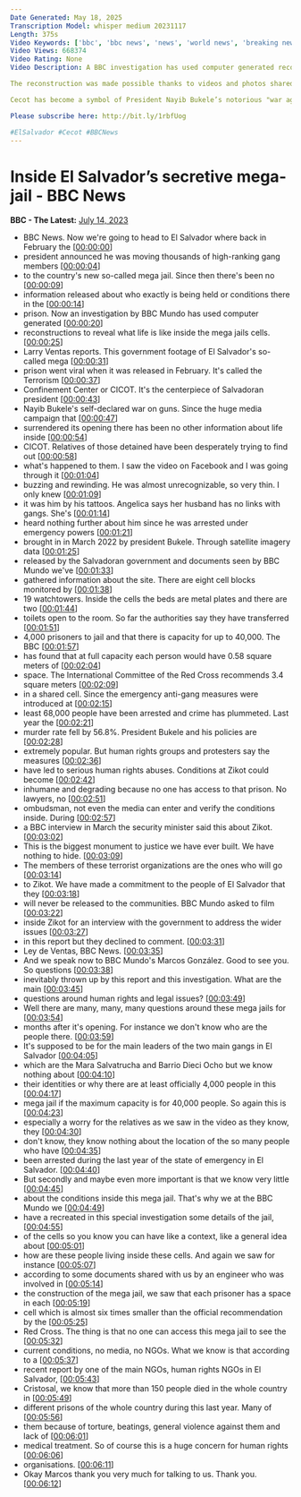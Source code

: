 ```yaml
---
Date Generated: May 18, 2025
Transcription Model: whisper medium 20231117
Length: 375s
Video Keywords: ['bbc', 'bbc news', 'news', 'world news', 'breaking news', 'us news', 'world']
Video Views: 668374
Video Rating: None
Video Description: A BBC investigation has used computer generated reconstructions to reveal what life is like inside Cecot, El Salvador’s so-called ‘mega-jail’. 

The reconstruction was made possible thanks to videos and photos shared by the government, and media outlets who were given access to the prison before it opened.

Cecot has become a symbol of President Nayib Bukele’s notorious "war against gangs", which the country’s ministry of security says has resulted in the detention of at least 68,000 people since the campaign began in March 2022.

Please subscribe here: http://bit.ly/1rbfUog

#ElSalvador #Cecot #BBCNews
---
```


# Inside El Salvador’s secretive mega-jail - BBC News
**BBC - The Latest:** [July 14, 2023](https://www.youtube.com/watch?v=PLWQO-RpHxw)
*  BBC News. Now we're going to head to El Salvador where back in February the [[00:00:00](https://www.youtube.com/watch?v=PLWQO-RpHxw&t=0.0s)]
*  president announced he was moving thousands of high-ranking gang members [[00:00:04](https://www.youtube.com/watch?v=PLWQO-RpHxw&t=4.68s)]
*  to the country's new so-called mega jail. Since then there's been no [[00:00:09](https://www.youtube.com/watch?v=PLWQO-RpHxw&t=9.68s)]
*  information released about who exactly is being held or conditions there in the [[00:00:14](https://www.youtube.com/watch?v=PLWQO-RpHxw&t=14.36s)]
*  prison. Now an investigation by BBC Mundo has used computer generated [[00:00:20](https://www.youtube.com/watch?v=PLWQO-RpHxw&t=20.04s)]
*  reconstructions to reveal what life is like inside the mega jails cells. [[00:00:25](https://www.youtube.com/watch?v=PLWQO-RpHxw&t=25.36s)]
*  Larry Ventas reports. This government footage of El Salvador's so-called mega [[00:00:31](https://www.youtube.com/watch?v=PLWQO-RpHxw&t=31.6s)]
*  prison went viral when it was released in February. It's called the Terrorism [[00:00:37](https://www.youtube.com/watch?v=PLWQO-RpHxw&t=37.4s)]
*  Confinement Center or CICOT. It's the centerpiece of Salvadoran president [[00:00:43](https://www.youtube.com/watch?v=PLWQO-RpHxw&t=43.120000000000005s)]
*  Nayib Bukele's self-declared war on guns. Since the huge media campaign that [[00:00:47](https://www.youtube.com/watch?v=PLWQO-RpHxw&t=47.8s)]
*  surrendered its opening there has been no other information about life inside [[00:00:54](https://www.youtube.com/watch?v=PLWQO-RpHxw&t=54.16s)]
*  CICOT. Relatives of those detained have been desperately trying to find out [[00:00:58](https://www.youtube.com/watch?v=PLWQO-RpHxw&t=58.4s)]
*  what's happened to them. I saw the video on Facebook and I was going through it [[00:01:04](https://www.youtube.com/watch?v=PLWQO-RpHxw&t=64.2s)]
*  buzzing and rewinding. He was almost unrecognizable, so very thin. I only knew [[00:01:09](https://www.youtube.com/watch?v=PLWQO-RpHxw&t=69.8s)]
*  it was him by his tattoos. Angelica says her husband has no links with gangs. She's [[00:01:14](https://www.youtube.com/watch?v=PLWQO-RpHxw&t=74.64s)]
*  heard nothing further about him since he was arrested under emergency powers [[00:01:21](https://www.youtube.com/watch?v=PLWQO-RpHxw&t=81.4s)]
*  brought in in March 2022 by president Bukele. Through satellite imagery data [[00:01:25](https://www.youtube.com/watch?v=PLWQO-RpHxw&t=85.60000000000001s)]
*  released by the Salvadoran government and documents seen by BBC Mundo we've [[00:01:33](https://www.youtube.com/watch?v=PLWQO-RpHxw&t=93.36000000000001s)]
*  gathered information about the site. There are eight cell blocks monitored by [[00:01:38](https://www.youtube.com/watch?v=PLWQO-RpHxw&t=98.24000000000001s)]
*  19 watchtowers. Inside the cells the beds are metal plates and there are two [[00:01:44](https://www.youtube.com/watch?v=PLWQO-RpHxw&t=104.42s)]
*  toilets open to the room. So far the authorities say they have transferred [[00:01:51](https://www.youtube.com/watch?v=PLWQO-RpHxw&t=111.28s)]
*  4,000 prisoners to jail and that there is capacity for up to 40,000. The BBC [[00:01:57](https://www.youtube.com/watch?v=PLWQO-RpHxw&t=117.36s)]
*  has found that at full capacity each person would have 0.58 square meters of [[00:02:04](https://www.youtube.com/watch?v=PLWQO-RpHxw&t=124.36s)]
*  space. The International Committee of the Red Cross recommends 3.4 square meters [[00:02:09](https://www.youtube.com/watch?v=PLWQO-RpHxw&t=129.92000000000002s)]
*  in a shared cell. Since the emergency anti-gang measures were introduced at [[00:02:15](https://www.youtube.com/watch?v=PLWQO-RpHxw&t=135.48s)]
*  least 68,000 people have been arrested and crime has plummeted. Last year the [[00:02:21](https://www.youtube.com/watch?v=PLWQO-RpHxw&t=141.16s)]
*  murder rate fell by 56.8%. President Bukele and his policies are [[00:02:28](https://www.youtube.com/watch?v=PLWQO-RpHxw&t=148.72s)]
*  extremely popular. But human rights groups and protesters say the measures [[00:02:36](https://www.youtube.com/watch?v=PLWQO-RpHxw&t=156.48s)]
*  have led to serious human rights abuses. Conditions at Zikot could become [[00:02:42](https://www.youtube.com/watch?v=PLWQO-RpHxw&t=162.48s)]
*  inhumane and degrading because no one has access to that prison. No lawyers, no [[00:02:51](https://www.youtube.com/watch?v=PLWQO-RpHxw&t=171.44s)]
*  ombudsman, not even the media can enter and verify the conditions inside. During [[00:02:57](https://www.youtube.com/watch?v=PLWQO-RpHxw&t=177.23999999999998s)]
*  a BBC interview in March the security minister said this about Zikot. [[00:03:02](https://www.youtube.com/watch?v=PLWQO-RpHxw&t=182.88s)]
*  This is the biggest monument to justice we have ever built. We have nothing to hide. [[00:03:09](https://www.youtube.com/watch?v=PLWQO-RpHxw&t=189.52s)]
*  The members of these terrorist organizations are the ones who will go [[00:03:14](https://www.youtube.com/watch?v=PLWQO-RpHxw&t=194.16s)]
*  to Zikot. We have made a commitment to the people of El Salvador that they [[00:03:18](https://www.youtube.com/watch?v=PLWQO-RpHxw&t=198.32000000000002s)]
*  will never be released to the communities. BBC Mundo asked to film [[00:03:22](https://www.youtube.com/watch?v=PLWQO-RpHxw&t=202.36s)]
*  inside Zikot for an interview with the government to address the wider issues [[00:03:27](https://www.youtube.com/watch?v=PLWQO-RpHxw&t=207.32000000000002s)]
*  in this report but they declined to comment. [[00:03:31](https://www.youtube.com/watch?v=PLWQO-RpHxw&t=211.60000000000002s)]
*  Ley de Ventas, BBC News. [[00:03:35](https://www.youtube.com/watch?v=PLWQO-RpHxw&t=215.24s)]
*  And we speak now to BBC Mundo's Marcos González. Good to see you. So questions [[00:03:38](https://www.youtube.com/watch?v=PLWQO-RpHxw&t=218.84s)]
*  inevitably thrown up by this report and this investigation. What are the main [[00:03:45](https://www.youtube.com/watch?v=PLWQO-RpHxw&t=225.04s)]
*  questions around human rights and legal issues? [[00:03:49](https://www.youtube.com/watch?v=PLWQO-RpHxw&t=229.48000000000002s)]
*  Well there are many, many, many questions around these mega jails for [[00:03:54](https://www.youtube.com/watch?v=PLWQO-RpHxw&t=234.04s)]
*  months after it's opening. For instance we don't know who are the people there. [[00:03:59](https://www.youtube.com/watch?v=PLWQO-RpHxw&t=239.92s)]
*  It's supposed to be for the main leaders of the two main gangs in El Salvador [[00:04:05](https://www.youtube.com/watch?v=PLWQO-RpHxw&t=245.32s)]
*  which are the Mara Salvatrucha and Barrio Dieci Ocho but we know nothing about [[00:04:10](https://www.youtube.com/watch?v=PLWQO-RpHxw&t=250.84s)]
*  their identities or why there are at least officially 4,000 people in this [[00:04:17](https://www.youtube.com/watch?v=PLWQO-RpHxw&t=257.08s)]
*  mega jail if the maximum capacity is for 40,000 people. So again this is [[00:04:23](https://www.youtube.com/watch?v=PLWQO-RpHxw&t=263.64s)]
*  especially a worry for the relatives as we saw in the video as they know, they [[00:04:30](https://www.youtube.com/watch?v=PLWQO-RpHxw&t=270.32s)]
*  don't know, they know nothing about the location of the so many people who have [[00:04:35](https://www.youtube.com/watch?v=PLWQO-RpHxw&t=275.2s)]
*  been arrested during the last year of the state of emergency in El Salvador. [[00:04:40](https://www.youtube.com/watch?v=PLWQO-RpHxw&t=280.56s)]
*  But secondly and maybe even more important is that we know very little [[00:04:45](https://www.youtube.com/watch?v=PLWQO-RpHxw&t=285.36s)]
*  about the conditions inside this mega jail. That's why we at the BBC Mundo we [[00:04:49](https://www.youtube.com/watch?v=PLWQO-RpHxw&t=289.96s)]
*  have a recreated in this special investigation some details of the jail, [[00:04:55](https://www.youtube.com/watch?v=PLWQO-RpHxw&t=295.47999999999996s)]
*  of the cells so you know you can have like a context, like a general idea about [[00:05:01](https://www.youtube.com/watch?v=PLWQO-RpHxw&t=301.79999999999995s)]
*  how are these people living inside these cells. And again we saw for instance [[00:05:07](https://www.youtube.com/watch?v=PLWQO-RpHxw&t=307.08s)]
*  according to some documents shared with us by an engineer who was involved in [[00:05:14](https://www.youtube.com/watch?v=PLWQO-RpHxw&t=314.32s)]
*  the construction of the mega jail, we saw that each prisoner has a space in each [[00:05:19](https://www.youtube.com/watch?v=PLWQO-RpHxw&t=319.24s)]
*  cell which is almost six times smaller than the official recommendation by the [[00:05:25](https://www.youtube.com/watch?v=PLWQO-RpHxw&t=325.40000000000003s)]
*  Red Cross. The thing is that no one can access this mega jail to see the [[00:05:32](https://www.youtube.com/watch?v=PLWQO-RpHxw&t=332.48s)]
*  current conditions, no media, no NGOs. What we know is that according to a [[00:05:37](https://www.youtube.com/watch?v=PLWQO-RpHxw&t=337.76000000000005s)]
*  recent report by one of the main NGOs, human rights NGOs in El Salvador, [[00:05:43](https://www.youtube.com/watch?v=PLWQO-RpHxw&t=343.12s)]
*  Cristosal, we know that more than 150 people died in the whole country in [[00:05:49](https://www.youtube.com/watch?v=PLWQO-RpHxw&t=349.36s)]
*  different prisons of the whole country during this last year. Many of [[00:05:56](https://www.youtube.com/watch?v=PLWQO-RpHxw&t=356.64s)]
*  them because of torture, beatings, general violence against them and lack of [[00:06:01](https://www.youtube.com/watch?v=PLWQO-RpHxw&t=361.44s)]
*  medical treatment. So of course this is a huge concern for human rights [[00:06:06](https://www.youtube.com/watch?v=PLWQO-RpHxw&t=366.96s)]
*  organisations. [[00:06:11](https://www.youtube.com/watch?v=PLWQO-RpHxw&t=371.15999999999997s)]
*  Okay Marcos thank you very much for talking to us. Thank you. [[00:06:12](https://www.youtube.com/watch?v=PLWQO-RpHxw&t=372.15999999999997s)]

